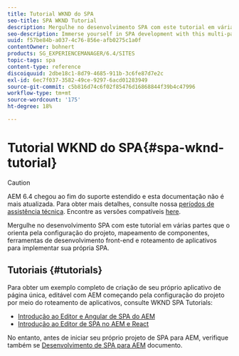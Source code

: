```yaml
---
title: Tutorial WKND do SPA
seo-title: SPA WKND Tutorial
description: Mergulhe no desenvolvimento SPA com este tutorial em várias partes que o orienta pela configuração do projeto, mapeamento de componentes, ferramentas de desenvolvimento front-end e roteamento de aplicativos para implementar sua própria SPA.
seo-description: Immerse yourself in SPA development with this multi-part tutorial leading you through project setup, component mapping, front-end development tools, and application routing to implement your own SPA.
uuid: f57be84b-a037-4c76-856e-afb0275c1a0f
contentOwner: bohnert
products: SG_EXPERIENCEMANAGER/6.4/SITES
topic-tags: spa
content-type: reference
discoiquuid: 2dbe18c1-8d79-4685-911b-3c6fe87d7e2c
exl-id: 6ec7f037-3582-49ce-9297-6acd01283949
source-git-commit: c5b816d74c6f02f85476d16868844f39b4c47996
workflow-type: tm+mt
source-wordcount: '175'
ht-degree: 18%

---
```


# Tutorial WKND do SPA{#spa-wknd-tutorial}

>[!CAUTION]
>
>AEM 6.4 chegou ao fim do suporte estendido e esta documentação não é mais atualizada. Para obter mais detalhes, consulte nossa [períodos de assistência técnica](https://helpx.adobe.com/br/support/programs/eol-matrix.html). Encontre as versões compatíveis [here](https://experienceleague.adobe.com/docs/).

Mergulhe no desenvolvimento SPA com este tutorial em várias partes que o orienta pela configuração do projeto, mapeamento de componentes, ferramentas de desenvolvimento front-end e roteamento de aplicativos para implementar sua própria SPA.

## Tutoriais {#tutorials}

Para obter um exemplo completo de criação de seu próprio aplicativo de página única, editável com AEM começando pela configuração do projeto por meio do roteamento de aplicativos, consulte WKND SPA Tutorials:

* [Introdução ao Editor e Angular de SPA do AEM](https://experienceleague.adobe.com/docs/experience-manager-learn/spa-angular-tutorial/overview.html)
* [Introdução ao Editor de SPA no AEM e React](https://experienceleague.adobe.com/docs/experience-manager-learn/spa-react-tutorial/overview.html)

No entanto, antes de iniciar seu próprio projeto de SPA para AEM, verifique também se [Desenvolvimento de SPA para AEM](/help/sites-developing/spa-architecture.md) documento.
